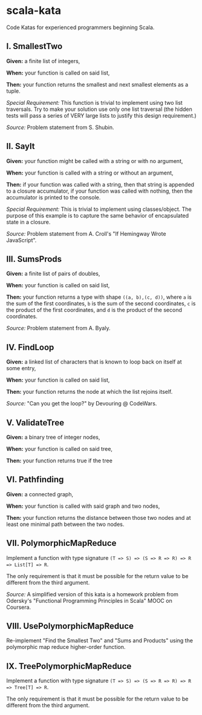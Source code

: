 # scala-kata

Code Katas for experienced programmers beginning Scala.

## I. SmallestTwo

**Given:** a finite list of integers,

**When:** your function is called on said list,

**Then:** your function returns the smallest and next smallest elements as a tuple.

_Special Requirement:_ This function is trivial to implement using two list traversals. Try to make your solution use only one list traversal (the hidden tests will pass a series of VERY large lists to justify this design requirement.)

_Source:_ Problem statement from S. Shubin.

## II. SayIt

**Given:** your function might be called with a string or with no argument,

**When:** your function is called with a string or without an argument,

**Then:** if your function was called with a string, then that string is appended to a closure accumulator, if your function was called with nothing, then the accumulator is printed to the console.

_Special Requirement:_ This is trivial to implement using classes/object. The purpose of this example is to capture the same behavior of encapsulated state in a closure.

_Source:_ Problem statement from A. Croll's "If Hemingway Wrote JavaScript".

## III. SumsProds

**Given:** a finite list of pairs of doubles,

**When:** your function is called on said list,

**Then:** your function returns a type with shape `((a, b),(c, d))`, where `a` is the sum of the first coordinates, `b` is the sum of the second coordinates, `c` is the product of the first coordinates, and `d` is the product of the second coordinates.

_Source:_ Problem statement from A. Byaly.

## IV. FindLoop

**Given:** a linked list of characters that is known to loop back on itself at some entry,

**When:** your function is called on said list,

**Then:** your function returns the node at which the list rejoins itself.

_Source:_ "Can you get the loop?" by Devouring @ CodeWars.

## V. ValidateTree

**Given:** a binary tree of integer nodes,

**When:** your function is called on said tree,

**Then:** your function returns true if the tree

## VI. Pathfinding

**Given:** a connected graph,

**When:** your function is called with said graph and two nodes,

**Then:** your function returns the distance between those two nodes and at least one minimal path between the two nodes.

## VII. PolymorphicMapReduce

Implement a function with type signature `(T => S) => (S => R => R) => R => List[T] => R`.

The only requirement is that it must be possible for the return value to be different from the third argument.

_Source:_ A simplified version of this kata is a homework problem from Odersky's "Functional Programming Principles in Scala" MOOC on Coursera.

## VIII. UsePolymorphicMapReduce

Re-implement "Find the Smallest Two" and "Sums and Products" using the polymorphic map reduce higher-order function.

## IX. TreePolymorphicMapReduce

Implement a function with type signature `(T => S) => (S => R => R) => R => Tree[T] => R`.

The only requirement is that it must be possible for the return value to be different from the third argument.
